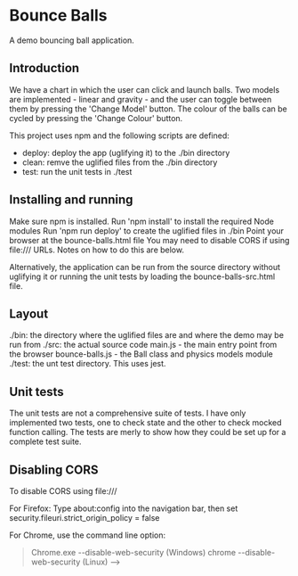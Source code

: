 # Bounce Balls

A demo bouncing ball application.

## Introduction
We have a chart in which the user can click and launch balls. Two models
are implemented - linear and gravity - and the user can toggle between them
by pressing the 'Change Model' button. The colour of the balls can be cycled
by pressing the 'Change Colour' button.

This project uses npm and the following scripts are defined:
- deploy: deploy the app (uglifying it) to the ./bin directory
- clean: remve the uglified files from the ./bin directory
- test: run the unit tests in ./test

## Installing and running
Make sure npm is installed.
Run 'npm install' to install the required Node modules
Run 'npm run deploy' to create the uglified files in ./bin
Point your browser at the bounce-balls.html file
You may need to disable CORS if using file:/// URLs. Notes on how to do this
are below.

Alternatively, the application can be run from the source directory without uglifying
it or running the unit tests by loading the bounce-balls-src.html file.

## Layout
./bin: the directory where the uglified files are and where the demo may be run from
./src: the actual source code
  main.js - the main entry point from the browser
  bounce-balls.js - the Ball class and physics models module
./test: the unt test directory. This uses jest.

## Unit tests
The unit tests are not a comprehensive suite of tests. I have only implemented
two tests, one to check state and the other to check mocked function calling.
The tests are merly to show how they could be set up for a complete test suite.

## Disabling CORS
To disable CORS using file:///

For Firefox:
    Type about:config into the navigation bar, then set security.fileuri.strict_origin_policy = false

For Chrome, use the command line option:
  > Chrome.exe --disable-web-security  (Windows)
  > chrome --disable-web-security (Linux)
-->

